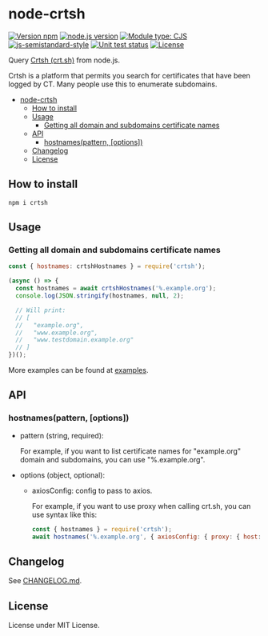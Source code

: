 # node-crtsh
[![Version npm](https://img.shields.io/npm/v/crtsh.svg)](https://www.npmjs.com/package/crtsh)
[![node.js version](https://img.shields.io/node/v/hostname-natural-order)](https://www.npmjs.com/package/hostname-natural-order)
[![Module type: CJS](https://img.shields.io/badge/module%20type-cjs-brightgreen)](https://github.com/voxpelli/badges-cjs-esm)
[![js-semistandard-style](https://img.shields.io/badge/code%20style-semistandard-brightgreen.svg)](https://github.com/standard/semistandard)
[![Unit test status](https://github.com/kucingbasah737/node-crtsh/actions/workflows/node.js.yml/badge.svg)](https://github.com/kucingbasah737/node-crtsh/actions/workflows/node.js.yml?query=branch%3Amain)
[![License](https://img.shields.io/github/license/kucingbasah737/node-crtsh)](https://github.com/kucingbasah737/node-crtsh/blob/main/LICENSE)

Query [Crtsh (crt.sh)](https://crt.sh/) from node.js.

Crtsh is a platform that permits you search for certificates that have been logged by CT.
Many people use this to enumerate subdomains.

- [node-crtsh](#node-crtsh)
  - [How to install](#how-to-install)
  - [Usage](#usage)
    - [Getting all domain and subdomains certificate names](#getting-all-domain-and-subdomains-certificate-names)
  - [API](#api)
    - [hostnames(pattern, \[options\])](#hostnamespattern-options)
  - [Changelog](#changelog)
  - [License](#license)

## How to install
```shell
npm i crtsh
```

## Usage

### Getting all domain and subdomains certificate names

```javascript
const { hostnames: crtshHostnames } = require('crtsh');

(async () => {
  const hostnames = await crtshHostnames('%.example.org');
  console.log(JSON.stringify(hostnames, null, 2);

  // Will print:
  // [
  //   "example.org",
  //   "www.example.org",
  //   "www.testdomain.example.org"
  // ]
})();

```

More examples can be found at [examples](examples/).

## API
### hostnames(pattern, [options])
* pattern (string, required):
  
  For example, if you want to list certificate names for "example.org" domain and subdomains, you can use "%.example.org".

* options (object, optional):

  * axiosConfig: config to pass to axios.

    For example, if you want to use proxy when calling crt.sh, you can use syntax like this:

    ```javascript
    const { hostnames } = require('crtsh');
    await hostnames('%.example.org', { axiosConfig: { proxy: { host: 'localhost', port: 8080 }}});
    ```

## Changelog
See [CHANGELOG.md](CHANGELOG.md).

## License
License under MIT License.
